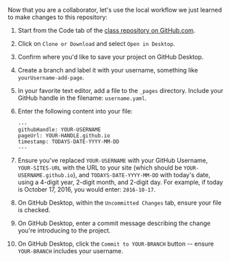 
Now that you are a collaborator, let's use the local workflow we just learned to make changes to this repository:

1. Start from the Code tab of the [class repository on GitHub.com](https://github.com/githubschool/on-demand-github-pages/).
1. Click on `Clone or Download` and select `Open in Desktop`.
1. Confirm where you'd like to save your project on GitHub Desktop.
1. Create a branch and label it with your username, something like `yourUsername-add-page`.
1. In your favorite text editor, add a file to the `_pages` directory. Include your GitHub handle in the filename: `username.yaml`.
1. Enter the following content into your file:

       ---
       githubHandle: YOUR-USERNAME
       pageUrl: YOUR-HANDLE.github.io
       timestamp: TODAYS-DATE-YYYY-MM-DD
       ---

1. Ensure you've replaced `YOUR-USERNAME` with your GitHub Username, `YOUR-SITES-URL` with the URL to your site (which should be `YOUR-USERNAME.github.io`), and `TODAYS-DATE-YYYY-MM-DD` with today's date, using a 4-digit year, 2-digit month, and 2-digit day. For example, if today is October 17, 2016, you would enter: `2016-10-17`.
1. On GitHub Desktop, within the `Uncommitted Changes` tab, ensure your file is checked.
1. On GitHub Desktop, enter a commit message describing the change you're introducing to the project.
1. On GitHub Desktop, click the `Commit to YOUR-BRANCH` button -- ensure `YOUR-BRANCH` includes your username.
